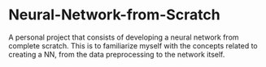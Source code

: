 # Neural-Network-from-Scratch
A personal project that consists of developing a neural network from complete scratch. This is to familiarize myself with the concepts related to creating a NN, from the data preprocessing to the network itself. 
